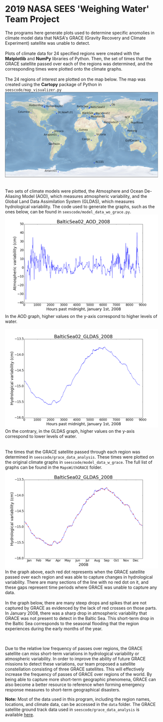 # 2019 NASA SEES 'Weighing Water' Team Project
The programs here generate plots used to determine specific anomolies in climate model data that NASA's GRACE (Gravity Recovery and Climate 
Experiment) satellite was unable to detect. 
<br /><br />
Plots of climate data for 24 specified regions were created with the **Matplotlib** and **NumPy** libraries of Python. Then, the set of times 
that the GRACE satellite passed over each of the regions was determined, and the corresponding
times were plotted onto the climate graphs. 
<br /><br />
The 24 regions of interest are plotted on the map below. The map was created using the **Cartopy** package of Python in
`seescode/map_visualizer.py`<br />
<img src= /mapvisualizer.png width="600">
<br /><br /><br />
Two sets of climate models were plotted, the Atmosphere and Ocean De-Aliasing Model (AOD), which measures atmospheric 
variability, and the Global Land Data Assimilation System (GLDAS), which measures hydrological variability.
The code used to generate the graphs, such as the ones below, can be found in `seescode/model_data_wo_grace.py`.
<img src= /MapsWithoutGRACE/BalticSea02_AOD_noGRACE_plot.png width="600"><br />
In the AOD graph, higher values on the y-axis correspond to higher levels of water.
<br /><br />
<img src= /MapsWithoutGRACE/BalticSea02_GLDAS_noGRACE_plot.png width="600"><br />
On the contrary, in the GLDAS graph, higher values on the y-axis correspond to lower levels of water.
<br /><br /><br />
The times that the GRACE satellite passed through each region was determined in `seescode/grace_data_analysis`. 
These times were plotted on the original climate graphs in `seescode/model_data_w_grace`. The full list of graphs 
can be found in the `MapsWithGRACE` folder. <br />
<img src= /MapsWithGRACE/BalticSea02_GLDAS_plot.png width="600">
In the graph above, each red dot represents when the GRACE satellite passed over each region and was able to capture changes in hydrological variability. There are many sections of the line with no red dot on it, and these gaps represent time periods where GRACE was unable to capture any data. 
<br /><br />
In the graph below, there are many steep drops and spikes that are not captured by GRACE as evidenced by the lack of red crosses on those parts. In January 2008, there was a sharp drop in atmospheric variability that GRACE was not present to detect in the Baltic Sea. This short-term drop in the Baltic Sea corresponds to the seasonal flooding that the region experiences during the early months of the year. 

<br /><br />
Due to the relative low frequency of passes over regions, the GRACE satellite can miss short-term variations in hydrological variability or atmospheric variability. In order to improve the ability of future GRACE missions to detect these variations, our team proposed a satellite constellation consisting of three GRACE satellites. This will effectively increase the frequency of passes of GRACE over regions of the world. By being able to capture more short-term geographic phenomena, GRACE can also become a better resource to reference when forming emergency response measures to short-term geographical disasters. 


**Note:** Most of the data used in this program, including the region names, locations, and climate data, can be accessed in the `data` folder.
The GRACE satellite ground track data used in `seescode/grace_data_analysis` is available [here](https://utexas.app.box.com/s/5mhzi68tnqixt8rauafecgq906i4w73m).
 



